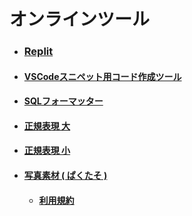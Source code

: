 # オンラインツール

- ### [Replit](https://replit.com/)
- #### [VSCodeスニペット用コード作成ツール](https://migi.me/vsc_snippet/)
- #### [SQLフォーマッター](https://atl2.net/webtool/sql%E3%83%95%E3%82%A9%E3%83%BC%E3%83%9E%E3%83%83%E3%82%BF%E3%83%BCfor-web/)
- #### [正規表現 大](https://regex101.com/)
- #### [正規表現 小](https://php-regexp.a-zumi.net/preg_replace)
- #### [写真素材 ( ぱくたそ )](https://www.pakutaso.com/)
  - #### [利用規約](https://www.pakutaso.com/userpolicy.html)
